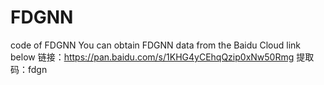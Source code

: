 # FDGNN
code of FDGNN
You can obtain FDGNN data from the Baidu Cloud link below
链接：https://pan.baidu.com/s/1KHG4yCEhqQzip0xNw50Rmg 
提取码：fdgn 
